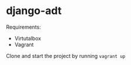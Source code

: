 # django-adt

Requirements:

* Virtutalbox
* Vagrant


Clone and start the project by running `vagrant up`
